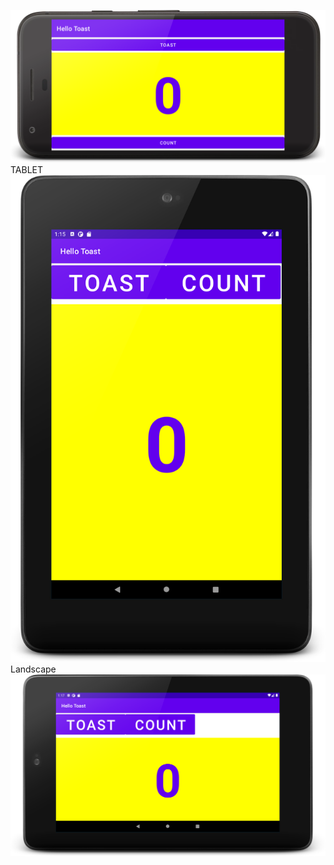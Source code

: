 ![screenshot](ss.png)
TABLET
![screenshot of tablet](tablet1.png)
Landscape
![screenshot of tablet](tabP.png)

